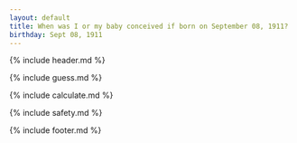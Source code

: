 ```yaml
---
layout: default
title: When was I or my baby conceived if born on September 08, 1911?
birthday: Sept 08, 1911
---
```


{% include header.md %}

{% include guess.md %}

{% include calculate.md %}

{% include safety.md %}

{% include footer.md %}



